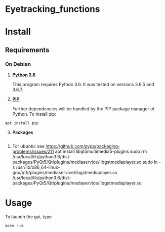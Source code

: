 # Eyetracking_functions

# Install

## Requirements

### On Debian

1. __[Python 3.6](https://www.python.org/downloads/)__

    This program requires Python 3.6. It was tested on versions 3.6.5 and 3.6.7.

2. __[PIP](https://pypi.org/project/pip/)__

    Further dependencies will be handled by the PIP package manager of Python.
    To install pip:
```
apt install pip
```

3. __Packages__

```

```

1. For ubuntu: see https://github.com/pypa/packaging-problems/issues/211
apt install libqt5multimedia5-plugins
sudo rm /usr/local/lib/python3.6/dist-packages/PyQt5/Qt/plugins/mediaservice/libgstmediaplayer.so
sudo ln -s /usr/lib/x86_64-linux-gnu/qt5/plugins/mediaservice/libgstmediaplayer.so /usr/local/lib/python3.6/dist-packages/PyQt5/Qt/plugins/mediaservice/libgstmediaplayer.so

# Usage

To launch the gui, type

```
make run
```
